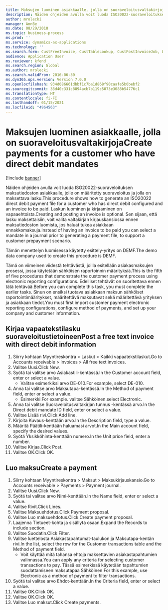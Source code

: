 ```yaml
---
title: Maksujen luominen asiakkaalle, jolla on suoraveloitusvaltakirjoja
description: Näiden ohjeiden avulla voit luoda ISO20022-suoraveloituksen maksutiedoston asiakkaalle, jolle on määritetty suoraveloitus ja jolla on maksettava lasku.
author: mrolecki
manager: AnnBe
ms.date: 08/29/2018
ms.topic: business-process
ms.prod: ''
ms.service: dynamics-ax-applications
ms.technology: ''
ms.search.form: CustFreeInvoice, CustTableLookup, CustPostInvoiceJob, LedgerJournalTable, LedgerJournalTransCustPaym, SysQueryForm, CustPaymProposalEdit, BankAccountTableLookUp
audience: Application User
ms.reviewer: kfend
ms.search.region: Global
ms.author: mrolecki
ms.search.validFrom: 2016-06-30
ms.dyn365.ops.version: Version 7.0.0
ms.openlocfilehash: 934d086661dbbf1c7ba1d868f90caafe5b0bebf2
ms.sourcegitcommit: 38d40c331c8894acb7b119c5073e3088b54776c1
ms.translationtype: HT
ms.contentlocale: fi-FI
ms.lasthandoff: 01/15/2021
ms.locfileid: "4964563"
---
```

# <a name="create-payments-for-a-customer-who-have-direct-debit-mandates"></a><span data-ttu-id="01613-103">Maksujen luominen asiakkaalle, jolla on suoraveloitusvaltakirjoja</span><span class="sxs-lookup"><span data-stu-id="01613-103">Create payments for a customer who have direct debit mandates</span></span>

[!include [banner](../../includes/banner.md)]

<span data-ttu-id="01613-104">Näiden ohjeiden avulla voit luoda ISO20022-suoraveloituksen maksutiedoston asiakkaalle, jolle on määritetty suoraveloitus ja jolla on maksettava lasku.</span><span class="sxs-lookup"><span data-stu-id="01613-104">This procedure shows how to generate an ISO20022 direct debit payment file for a customer who has direct debit configured and an invoice to be paid.</span></span> <span data-ttu-id="01613-105">Laskun luominen ja kirjaaminen on vapaaehtoista.</span><span class="sxs-lookup"><span data-stu-id="01613-105">Creating and posting an invoice is optional.</span></span> <span data-ttu-id="01613-106">Sen sijaan, että lasku maksettaisiin, voit valita valtakirjan kirjauskansiossa ennen maksutiedoston luomista, jos haluat tukea asiakkaan ennakkomaksuja.</span><span class="sxs-lookup"><span data-stu-id="01613-106">Instead of having an invoice to be paid you can select a mandate in a journal prior to generating a payment file, to support a customer prepayment scenario.</span></span>



<span data-ttu-id="01613-107">Tämän menettelyn luomisessa käytetty esittely-yritys on DEMF.</span><span class="sxs-lookup"><span data-stu-id="01613-107">The demo data company used to create this procedure is DEMF.</span></span>



<span data-ttu-id="01613-108">Tämä on viimeinen viidestä tehtävästä, joilla esitellään asiakasmaksujen prosessi, jossa käytetään sähköisen raportoinnin määrityksiä.</span><span class="sxs-lookup"><span data-stu-id="01613-108">This is the fifth of five procedures that demonstrate the customer payment process using electronic reporting configurations.</span></span> <span data-ttu-id="01613-109">Edelliset tehtävät on suoritettava ennen tätä tehtävää.</span><span class="sxs-lookup"><span data-stu-id="01613-109">Before you can complete this task, you must complete the earlier tasks.</span></span> <span data-ttu-id="01613-110">Sinun on ensiksi tuotava asiakkaan maksun sähköiset raportointimääritykset, määritettävä maksutavat sekä määritettävä yrityksen ja asiakkaan tiedot.</span><span class="sxs-lookup"><span data-stu-id="01613-110">You must first import customer payment electronic reporting configurations, configure method of payments, and set up your company and customer information.</span></span> 


## <a name="post-a-free-text-invoice-with-direct-debit-information"></a><span data-ttu-id="01613-111">Kirjaa vapaatekstilasku suoraveloitustietoineen</span><span class="sxs-lookup"><span data-stu-id="01613-111">Post a free text invoice with direct debit information</span></span>
1. <span data-ttu-id="01613-112">Siirry kohtaan Myyntireskontra > Laskut > Kaikki vapaatekstilaskut.</span><span class="sxs-lookup"><span data-stu-id="01613-112">Go to Accounts receivable > Invoices > All free text invoices.</span></span>
2. <span data-ttu-id="01613-113">Valitse Uusi.</span><span class="sxs-lookup"><span data-stu-id="01613-113">Click New.</span></span>
3. <span data-ttu-id="01613-114">Syötä tai valitse arvo Asiakastili-kentässä.</span><span class="sxs-lookup"><span data-stu-id="01613-114">In the Customer account field, enter or select a value.</span></span>
    * <span data-ttu-id="01613-115">Valitse esimerkiksi arvo DE-010.</span><span class="sxs-lookup"><span data-stu-id="01613-115">For example, select DE-010.</span></span>  
4. <span data-ttu-id="01613-116">Anna tai valitse arvo Maksutapa-kentässä.</span><span class="sxs-lookup"><span data-stu-id="01613-116">In the Method of payment field, enter or select a value.</span></span>
    * <span data-ttu-id="01613-117">Esimerkki:</span><span class="sxs-lookup"><span data-stu-id="01613-117">For example.</span></span> <span data-ttu-id="01613-118">valitse Sähköinen.</span><span class="sxs-lookup"><span data-stu-id="01613-118">select Electronic.</span></span>  
5. <span data-ttu-id="01613-119">Anna tai valitse Suoraveloitusvaltakirjan tunnus -kentässä arvo.</span><span class="sxs-lookup"><span data-stu-id="01613-119">In the Direct debit mandate ID field, enter or select a value.</span></span>
6. <span data-ttu-id="01613-120">Valitse Lisää rivi.</span><span class="sxs-lookup"><span data-stu-id="01613-120">Click Add line.</span></span>
7. <span data-ttu-id="01613-121">Kirjoita Kuvaus-kenttään arvo.</span><span class="sxs-lookup"><span data-stu-id="01613-121">In the Description field, type a value.</span></span>
8. <span data-ttu-id="01613-122">Määritä Päätili-kenttään haluamasi arvot.</span><span class="sxs-lookup"><span data-stu-id="01613-122">In the Main account field, specify the desired values.</span></span>
9. <span data-ttu-id="01613-123">Syötä Yksikköhinta-kenttään numero.</span><span class="sxs-lookup"><span data-stu-id="01613-123">In the Unit price field, enter a number.</span></span>
10. <span data-ttu-id="01613-124">Valitse Kirjaa.</span><span class="sxs-lookup"><span data-stu-id="01613-124">Click Post.</span></span>
11. <span data-ttu-id="01613-125">Valitse OK.</span><span class="sxs-lookup"><span data-stu-id="01613-125">Click OK.</span></span>

## <a name="create-a-payment"></a><span data-ttu-id="01613-126">Luo maksu</span><span class="sxs-lookup"><span data-stu-id="01613-126">Create a payment</span></span>
1. <span data-ttu-id="01613-127">Siirry kohtaan Myyntireskontra > Maksut > Maksukirjauskansio.</span><span class="sxs-lookup"><span data-stu-id="01613-127">Go to Accounts receivable > Payments > Payment journal.</span></span>
2. <span data-ttu-id="01613-128">Valitse Uusi.</span><span class="sxs-lookup"><span data-stu-id="01613-128">Click New.</span></span>
3. <span data-ttu-id="01613-129">Syötä tai valitse arvo Nimi-kenttään.</span><span class="sxs-lookup"><span data-stu-id="01613-129">In the Name field, enter or select a value.</span></span>
4. <span data-ttu-id="01613-130">Valitse Rivit.</span><span class="sxs-lookup"><span data-stu-id="01613-130">Click Lines.</span></span>
5. <span data-ttu-id="01613-131">Valitse Maksuehdotus.</span><span class="sxs-lookup"><span data-stu-id="01613-131">Click Payment proposal.</span></span>
6. <span data-ttu-id="01613-132">Valitse Luo maksuehdotus.</span><span class="sxs-lookup"><span data-stu-id="01613-132">Click Create payment proposal.</span></span>
7. <span data-ttu-id="01613-133">Laajenna Tietueet-kohta ja sisällytä osaan.</span><span class="sxs-lookup"><span data-stu-id="01613-133">Expand the Records to include section.</span></span>
8. <span data-ttu-id="01613-134">Valitse Suodatin.</span><span class="sxs-lookup"><span data-stu-id="01613-134">Click Filter.</span></span>
9. <span data-ttu-id="01613-135">Valitse luettelosta Asiakastapahtumat-taulukon ja Maksutapa-kentän rivi.</span><span class="sxs-lookup"><span data-stu-id="01613-135">In the list, select the row for the Customer transactions table and the Method of payment field.</span></span>
    * <span data-ttu-id="01613-136">Voit käyttää mitä tahansa ehtoja maksettavien asiakastapahtumien valinnassa.</span><span class="sxs-lookup"><span data-stu-id="01613-136">You can apply any criteria for selecting customer transactions to pay.</span></span> <span data-ttu-id="01613-137">Tässä esimerkissä käytetään tapahtumien suodattamiseen maksutapaa Sähköinen.</span><span class="sxs-lookup"><span data-stu-id="01613-137">For this example, use Electronic as a method of payment to filter transactions.</span></span>  
10. <span data-ttu-id="01613-138">Syötä tai valitse arvo Ehdot-kenttään.</span><span class="sxs-lookup"><span data-stu-id="01613-138">In the Criteria field, enter or select a value.</span></span>
11. <span data-ttu-id="01613-139">Valitse OK.</span><span class="sxs-lookup"><span data-stu-id="01613-139">Click OK.</span></span>
12. <span data-ttu-id="01613-140">Valitse OK.</span><span class="sxs-lookup"><span data-stu-id="01613-140">Click OK.</span></span>
13. <span data-ttu-id="01613-141">Valitse Luo maksut.</span><span class="sxs-lookup"><span data-stu-id="01613-141">Click Create payments.</span></span>
